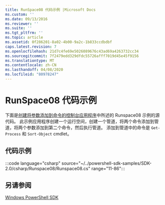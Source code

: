 ```yaml
---
title: RunSpace08 代码示例 |Microsoft Docs
ms.custom: ''
ms.date: 09/13/2016
ms.reviewer: ''
ms.suite: ''
ms.tgt_pltfrm: ''
ms.topic: article
ms.assetid: 0f286201-8a02-4b00-9a2c-1b833ccdbdbf
caps.latest.revision: 7
ms.openlocfilehash: 21d7c4fe69e5026089676c43ad69a4263732cc34
ms.sourcegitcommit: 7f2479edd329dfdc55726afff7019d45e45f9156
ms.translationtype: MT
ms.contentlocale: zh-CN
ms.lasthandoff: 04/08/2020
ms.locfileid: "80978247"
---
```

# <a name="runspace08-code-sample"></a>RunSpace08 代码示例

下面是[创建将参数添加到命令的控制台应用程序](https://msdn.microsoft.com/848b2b46-60f1-4a86-b448-cfc7c0cccfba)中所述的 Runspace08 示例的源代码。
此示例应用程序创建一个运行空间，创建一个管道，将两个命令添加到管道，将两个参数添加到第二个命令，然后执行管道。 添加到管道中的命令是 `Get-Process` 和 `Sort-Object` cmdlet。

## <a name="code-sample"></a>代码示例

:::code language="csharp" source="~/../powershell-sdk-samples/SDK-2.0/csharp/Runspace08/Runspace08.cs" range="11-86":::

## <a name="see-also"></a>另请参阅

[Windows PowerShell SDK](../windows-powershell-reference.md)
